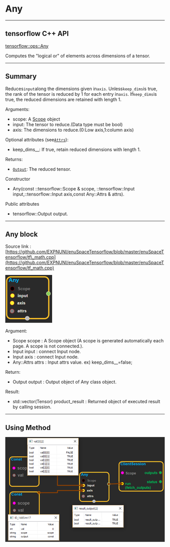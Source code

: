 # Any

---

## tensorflow C++ API

[tensorflow::ops::Any](https://www.tensorflow.org/api_docs/cc/class/tensorflow/ops/any)

Computes the "logical or" of elements across dimensions of a tensor.

---

## Summary

Reduces`input`along the dimensions given in`axis`. Unless`keep_dims`is true, the rank of the tensor is reduced by 1 for each entry in`axis`. If`keep_dims`is true, the reduced dimensions are retained with length 1.

Arguments:

* scope: A [Scope](https://www.tensorflow.org/api_docs/cc/class/tensorflow/scope.html#classtensorflow_1_1_scope) object
* input: The tensor to reduce.\(Data type must be bool\)
* axis: The dimensions to reduce.\(0:Low axis,1:column axis\)

Optional attributes \(see[`Attrs`](https://www.tensorflow.org/api_docs/cc/struct/tensorflow/ops/all/attrs.html#structtensorflow_1_1ops_1_1_all_1_1_attrs)\):

* keep_dims_\_: If true, retain reduced dimensions with length 1.

Returns:

* [`Output`](https://www.tensorflow.org/api_docs/cc/class/tensorflow/output.html#classtensorflow_1_1_output): The reduced tensor.

Constructor

* Any\(const ::tensorflow::Scope & scope, ::tensorflow::Input input,::tensorflow::Input axis,const Any::Attrs & attrs\).

Public attributes

* tensorflow::Output output.

---

## Any block

Source link : [https://github.com/EXPNUNI/enuSpaceTensorflow/blob/master/enuSpaceTensorflow/tf\_math.cpp](https://github.com/EXPNUNI/enuSpaceTensorflow/blob/master/enuSpaceTensorflow/tf_math.cpp)

![](/assets/math_Any_Symbol.png)

Argument:

* Scope scope : A Scope object \(A scope is generated automatically each page. A scope is not connected.\).
* Input input : connect  Input node.
* Input axis : connect  Input node.
* Any::Attrs attrs : Input  attrs value. ex\) keep_dims\__=false;

Return:

* Output output : Output object of Any class object.

Result:

* std::vector\(Tensor\) product\_result : Returned object of executed result by calling session.

---

## Using Method

![](/assets/math_Any_Method.png)

